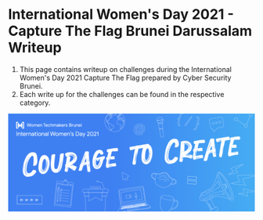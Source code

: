 # International Women's Day 2021 - Capture The Flag Brunei Darussalam Writeup
1. This page contains writeup on challenges during the International Women's Day 2021 Capture The Flag prepared by Cyber Security Brunei.
2. Each write up for the challenges can be found in the respective category.

<img src ="https://github.com/CSBCTF/IWDCTF/blob/ad8c1b66808c54497b276c1bd2d23aec95664bcd/1260x500%20banner.png">


